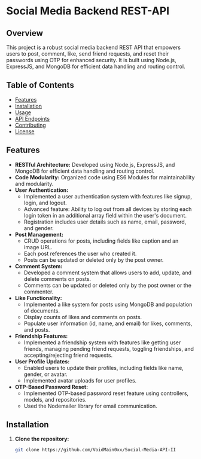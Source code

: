 # Social Media Backend REST-API

## Overview

This project is a robust social media backend REST API that empowers users to post, comment, like, send friend requests, and reset their passwords using OTP for enhanced security. It is built using Node.js, ExpressJS, and MongoDB for efficient data handling and routing control.

## Table of Contents

- [Features](#features)
- [Installation](#installation)
- [Usage](#usage)
- [API Endpoints](#api-endpoints)
- [Contributing](#contributing)
- [License](#license)

## Features

- **RESTful Architecture:** Developed using Node.js, ExpressJS, and MongoDB for efficient data handling and routing control.
- **Code Modularity:** Organized code using ES6 Modules for maintainability and modularity.
- **User Authentication:**
  - Implemented a user authentication system with features like signup, login, and logout.
  - Advanced feature: Ability to log out from all devices by storing each login token in an additional array field within the user's document.
  - Registration includes user details such as name, email, password, and gender.
- **Post Management:**
  - CRUD operations for posts, including fields like caption and an image URL.
  - Each post references the user who created it.
  - Posts can be updated or deleted only by the post owner.
- **Comment System:**
  - Developed a comment system that allows users to add, update, and delete comments on posts.
  - Comments can be updated or deleted only by the post owner or the commenter.
- **Like Functionality:**
  - Implemented a like system for posts using MongoDB and population of documents.
  - Display counts of likes and comments on posts.
  - Populate user information (id, name, and email) for likes, comments, and posts.
- **Friendship Features:**
  - Implemented a friendship system with features like getting user friends, managing pending friend requests, toggling friendships, and accepting/rejecting friend requests.
- **User Profile Updates:**
  - Enabled users to update their profiles, including fields like name, gender, or avatar.
  - Implemented avatar uploads for user profiles.
- **OTP-Based Password Reset:**
  - Implemented OTP-based password reset feature using controllers, models, and repositories.
  - Used the Nodemailer library for email communication.

## Installation

1. **Clone the repository:**

   ```bash
   git clone https://github.com/VoidMain0xx/Social-Media-API-II
